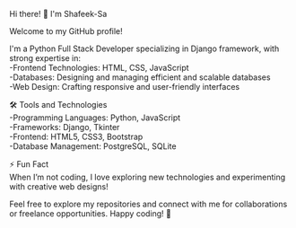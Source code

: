Hi there! 👋 I'm Shafeek-Sa

Welcome to my GitHub profile!

I'm a Python Full Stack Developer specializing in Django framework, with strong expertise in:             
  -Frontend Technologies: HTML, CSS, JavaScript     
  -Databases: Designing and managing efficient and scalable databases     
  -Web Design: Crafting responsive and user-friendly interfaces     
  
🛠️ Tools and Technologies    
  -Programming Languages: Python, JavaScript    
  -Frameworks: Django, Tkinter      
  -Frontend: HTML5, CSS3, Bootstrap    
  -Database Management: PostgreSQL, SQLite    

⚡ Fun Fact    
When I’m not coding, I love exploring new technologies and experimenting with creative web designs!

Feel free to explore my repositories and connect with me for collaborations or freelance opportunities. Happy coding! 🚀


